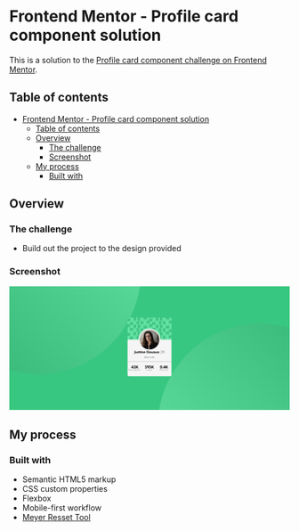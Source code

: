 # Frontend Mentor - Profile card component solution

This is a solution to the [Profile card component challenge on Frontend Mentor](https://www.frontendmentor.io/challenges/profile-card-component-cfArpWshJ).

## Table of contents

- [Frontend Mentor - Profile card component solution](#frontend-mentor---profile-card-component-solution)
  - [Table of contents](#table-of-contents)
  - [Overview](#overview)
    - [The challenge](#the-challenge)
    - [Screenshot](#screenshot)
  - [My process](#my-process)
    - [Built with](#built-with)


## Overview

### The challenge

- Build out the project to the design provided

### Screenshot

![](./assets/images/screenshot.png)

## My process

### Built with

- Semantic HTML5 markup
- CSS custom properties
- Flexbox
- Mobile-first workflow
- [Meyer Resset Tool](https://meyerweb.com/eric/tools/css/reset/)
